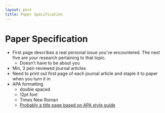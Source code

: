 ```yaml
---
layout: post
title: Paper Specification
---
```

# Paper Specification
+ First page describes a real personal issue you've encountered. The next five
are your research pertaining to that topic.
    + Doesn't have to be about you
+ Min, 3 peir-reviewed journal articles
+ Need to print out first page of each journal article and staple it to paper
when you turn it in
+ APA formatting
    + double spaced
    + 12pt font
    + Times New Roman
    + [Probably a title page based on APA style guide](https://owl.english.purdue.edu/owl/resource/560/01/)
